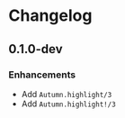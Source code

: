
# Changelog

## 0.1.0-dev

### Enhancements
  * Add `Autumn.highlight/3`
  * Add `Autumn.highlight!/3`
